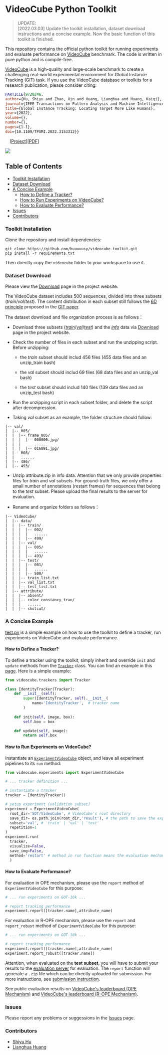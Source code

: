 # VideoCube Python Toolkit

> UPDATE:<br>
> [2022.03.03] Update the toolkit installation, dataset download instructions and a concise example. Now the basic function of this toolkit is finished. <br>

This repository contains the official python toolkit for running experiments and evaluate performance on [VideoCube](http://videocube.aitestunion.com/) benchmark. The code is written in pure python and is compile-free.

[VideoCube](http://videocube.aitestunion.com/) is a high-quality and large-scale benchmark to create a challenging real-world experimental environment for Global Instance Tracking (GIT) task. If you use the VideoCube database or toolkits for a research publication, please consider citing:

```Bibtex
@ARTICLE{9720246,
author={Hu, Shiyu and Zhao, Xin and Huang, Lianghua and Huang, Kaiqi},
journal={IEEE Transactions on Pattern Analysis and Machine Intelligence}, 
title={Global Instance Tracking: Locating Target More Like Humans}, 
year={2022},
volume={},
number={},
pages={1-1},
doi={10.1109/TPAMI.2022.3153312}}
```

&emsp;\[[Project](http://videocube.aitestunion.com/)\]\[[PDF](https://arxiv.org/abs/2202.13073)\]


![](./demo/demo.gif)

## Table of Contents

* [Toolkit Installation](#toolkit-installation)
* [Dataset Download](#dataset-download)
* [A Concise Example](#a-concise-example)
  * [How to Define a Tracker?](#how-to-define-a-tracker)
  * [How to Run Experiments on VideoCube?](#how-to-run-experiments-on-videocube)
  * [How to Evaluate Performance?](#how-to-evaluate-performance)
* [Issues](#issues)
* [Contributors](#contributors)

### Toolkit Installation

Clone the repository and install dependencies:

```
git clone https://github.com/huuuuusy/videocube-toolkit.git
pip install -r requirements.txt
```

Then directly copy the `videocube` folder to your workspace to use it.

### Dataset Download

Please view the [Download](http://videocube.aitestunion.com/downloads) page in the project website.

The VideoCube dataset includes 500 sequences, divided into three subsets (*train*/*val*/*test*). The content distribution in each subset still follows the [6D principle](http://videocube.aitestunion.com/videocube) proposed in the [GIT paper](https://arxiv.org/abs/2202.13073).

The dataset download and file organization process is as follows：

- Download three subsets ([*train*](http://videocube.aitestunion.com/downloads_dataset/train_data)/[*val*](http://videocube.aitestunion.com/downloads_dataset/val_data)/[*test*](http://videocube.aitestunion.com/downloads_dataset/test_data)) and the [*info*](http://videocube.aitestunion.com/downloads_dataset/info) data via [Download](http://videocube.aitestunion.com/downloads) page in the project website.

- Check the number of files in each subset and run the unzipping script. Before unzipping:

  - the *train* subset should includ 456 files (455 data files and an unzip_train bash)

  - the *val* subset should includ 69 files (68 data files and an unzip_val bash)

  - the *test* subset should includ 140 files (139 data files and an unzip_test bash)

- Run the unzipping script in each subset folder, and delete the script after decompression.

- Taking *val* subset as an example, the folder structure should follow:

```
|-- val/
|  |-- 005/
|  |  |-- frame_005/
|  |  |  |-- 000000.jpg/
|  |  |      ......
|  |  |  |-- 016891.jpg/
|  |-- 008/
|  |   ......
|  |-- 486/
|  |-- 493/
```

- Unzip attribute.zip in info data. Attention that we only provide properties files for *train* and *val* subsets. For ground-truth files, we only offer a small number of annotations (restart frames) for sequences that belong to the *test* subset. Please upload the final results to the server for evaluation.

- Rename and organize folders as follows：

```
|-- VideoCube/
|  |-- data/
|  |  |-- train/
|  |  |  |-- 002/
|  |  |  |   ......
|  |  |  |-- 499/
|  |  |-- val/
|  |  |  |-- 005/
|  |  |  |   ......
|  |  |  |-- 493/
|  |  |-- test/
|  |  |  |-- 001/
|  |  |  |   ......
|  |  |  |-- 500/
|  |  |-- train_list.txt
|  |  |-- val_list.txt
|  |  |-- test_list.txt
|  |-- attribute/
|  |  |-- absent/
|  |  |-- color_constancy_tran/
|  |  |   ......
|  |  |-- shotcut/
```

### A Concise Example

[test.py](./test.py) is a simple example on how to use the toolkit to define a tracker, run experiments on VideoCube and evaluate performance.

#### How to Define a Tracker?

To define a tracker using the toolkit, simply inherit and override `init` and `update` methods from the [`Tracker`](./videocube/trackers/__init__.py) class. You can find an example in this [page](./tracker/siamfc.py). Here is a simple example:

```Python
from videocube.trackers import Tracker

class IdentityTracker(Tracker):
    def __init__(self):
        super(IdentityTracker, self).__init__(
            name='IdentityTracker',  # tracker name
        )
    
    def init(self, image, box):
        self.box = box

    def update(self, image):
        return self.box
```

#### How to Run Experiments on VideoCube?

Instantiate an [`ExperimentVideoCube`](./videocube/experiments/videocube.py) object, and leave all experiment pipelines to its `run` method:

```Python
from videocube.experiments import ExperimentVideoCube

# ... tracker definition ...

# instantiate a tracker
tracker = IdentityTracker()

# setup experiment (validation subset)
experiment = ExperimentVideoCube(
  root_dir='SOT/VideoCube', # VideoCube's root directory
  save_dir= os.path.join(root_dir,'result'), # the path to save the experiment result
  subset='val', # 'train' | 'val' | 'test'
  repetition=1 
)
experiment.run(
  tracker, 
  visualize=False,
  save_img=False, 
  method='restart' # method in run function means the evaluation mechanism, you can select the original mode (set none) or the restart mode (set restart)
  )
```

#### How to Evaluate Performance?

For evaluation in OPE mechanism, please use the `report` method of `ExperimentVideoCube` for this purpose:

```Python
# ... run experiments on GOT-10k ...

# report tracking performance
experiment.report([tracker.name],attribute_name)
```

For evaluation in R-OPE mechanism, please use the `report` and `report_robust` method of `ExperimentVideoCube` for this purpose:

```Python
# ... run experiments on GOT-10k ...

# report tracking performance
experiment.report([tracker.name],attribute_name)
experiment.report_robust([tracker.name])
```

Attention, when evaluated on the __test subset__, you will have to submit your results to the [evaluation server](http://videocube.aitestunion.com/submit_supports) for evaluation. The `report` function will generate a `.zip` file which can be directly uploaded for submission. For more instructions, see [submission instruction](http://videocube.aitestunion.com/submit_supports).

See public evaluation results on [VideoCube's leaderboard (OPE Mechanism)](http://videocube.aitestunion.com/leaderboard) and [VideoCube's leaderboard (R-OPE Mechanism)](http://videocube.aitestunion.com/leaderboard_restart).

### Issues

Please report any problems or suggessions in the [Issues](https://github.com/huuuuusy/videocube-toolkit/issues) page.

### Contributors
- [Shiyu Hu](https://github.com/huuuuusy)
- [Lianghua Huang](https://github.com/huanglianghua)
